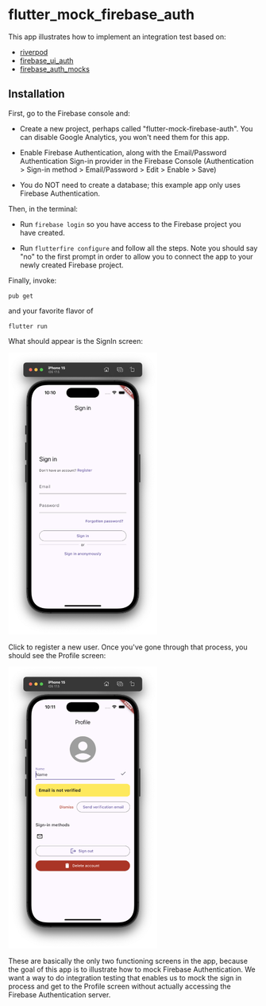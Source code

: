 # flutter_mock_firebase_auth

This app illustrates how to implement an integration test based on:
* [riverpod](https://pub.dev/packages/flutter_riverpod)
* [firebase_ui_auth](https://pub.dev/packages/firebase_ui_auth)
* [firebase_auth_mocks](https://pub.dev/packages/firebase_auth_mocks)



## Installation

First, go to the Firebase console and:

* Create a new project, perhaps called "flutter-mock-firebase-auth". You can disable Google Analytics, you won't need them for this app.

* Enable Firebase Authentication, along with the Email/Password Authentication Sign-in provider in the Firebase Console (Authentication > Sign-in method > Email/Password > Edit > Enable > Save)

* You do NOT need to create a database; this example app only uses Firebase Authentication.

Then, in the terminal:

* Run `firebase login` so you have access to the Firebase project you have created.

* Run `flutterfire configure` and follow all the steps. Note you should say "no" to the first prompt in order to allow you to connect the app to  your newly created Firebase project.

Finally, invoke:

```
pub get
```

and your favorite flavor of

```
flutter run
```

What should appear is the SignIn screen:

<img width="300px" src="signin-screen.png">

Click to register a new user. Once you've gone through that process, you should see the  Profile screen:

<img width="300px" src="profile-screen.png">

These are basically the only two functioning screens in the app, because the goal of this app is to illustrate how to mock Firebase Authentication. We want a way to do integration testing that enables us to mock the sign in process and get to the Profile screen without actually accessing the Firebase Authentication server.